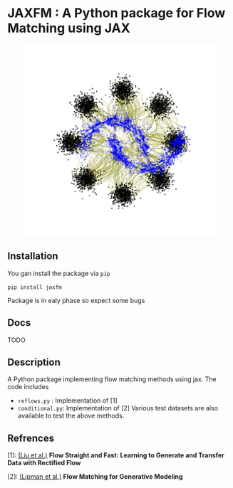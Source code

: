 # JAXFM : A Python package for Flow Matching using JAX
<p align="center">
  <img src="logo.png" />
  </p>
  
## Installation

You gan install the package via `pip`

```
pip install jaxfm
```
Package is in ealy phase so expect some bugs
## Docs

TODO

## Description
A Python package implementing flow matching methods using jax. The code includes 
- `reflows.py` : Implementation of [1] 
- `conditional.py`: Implementation of [2]
Various test datasets are also available to test the above methods.

## Refrences

[1]: [(Liu et al.)](http://arxiv.org/abs/2209.03003) **Flow Straight and Fast: Learning to Generate and Transfer Data with Rectified Flow** 

[2]: [(Lipman et al.)](http://arxiv.org/abs/2210.02747) **Flow Matching for Generative Modeling**
